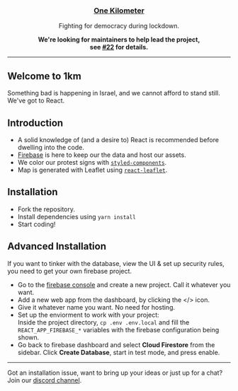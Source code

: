 <h3 align="center"><a href="https://1km.co.il">One Kilometer</a></h3>
<p align="center">
Fighting for democracy during lockdown.<br>
</p>

<p align="center" >
<b>  We're looking for maintainers to help lead the project, <br/>see <a href="https://github.com/guytepper/1km.co.il/issues/22">#22</a> for details.</b>
</p>

<hr/>

## Welcome to 1km

Something bad is happening in Israel, and we cannot afford to stand still. We've got to React.

## Introduction

- A solid knowledge of (and a desire to) React is recommended before dwelling into the code.
- [Firebase](https://firebase.google.com/) is here to keep our the data and host our assets.
- We color our protest signs with [`styled-components`](https://styled-components.com/).
- Map is generated with Leaflet using [`react-leaflet`](https://react-leaflet.js.org/).

## Installation

- Fork the repository.
- Install dependencies using `yarn install`
- Start coding!

## Advanced Installation

If you want to tinker with the database, view the UI & set up security rules, you need to get your own firebase project.

- Go to the [firebase console](https://console.firebase.google.com) and create a new project. Call it whatever you want.
- Add a new web app from the dashboard, by clicking the </> icon.
- Give it whatever name you want. No need for hosting.
- Set up the enviorment to work with your project:  
  Inside the project directory, `cp .env .env.local` and fill the `REACT_APP_FIREBASE_*` variables with the firebase configuration being shown.
- Go back to firebase dashboard and select **Cloud Firestore** from the sidebar. Click **Create Database**, start in test mode, and press enable.

<hr/>

Got an installation issue, want to bring up your ideas or just up for a chat? Join our [discord channel](https://discord.gg/CdT7d9p).
